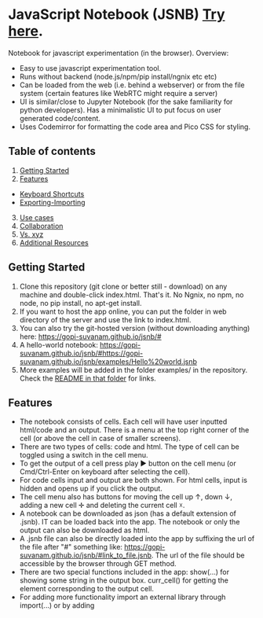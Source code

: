# JavaScript Notebook (JSNB) [Try here](https://gopi-suvanam.github.io/jsnb/#github:gopi-suvanam/jsnb/examples/Hello%20world.jsnb). 
Notebook for javascript experimentation (in the browser). Overview:
- Easy to use javascript experimentation tool.
- Runs without backend (node.js/npm/pip install/ngnix etc etc)
- Can be loaded from the web (i.e. behind a webserver) or from the file system (certain features like WebRTC might require a server)
- UI is similar/close to Jupyter Notebook (for the sake familiarity for python developers). Has a minimalistic UI to put focus on user generated code/content.
- Uses Codemirror for formatting the code area and Pico CSS for styling.

## Table of contents
<!-- toc -->
1. [Getting Started](#getting-started)
2. [Features](#features)
- [Keyboard Shortcuts](#keyboard-shortcuts)
- [Exporting-Importing](#exporting-importing)
3. [Use cases](#use-cases)
4. [Collaboration](#collaboration)
5. [Vs. xyz](#how-is-jsnb-different)
6. [Additional Resources](#links)

## Getting Started
1. Clone this repository (git clone or better still - download) on any machine and double-click index.html. That's it. No Ngnix, no npm, no node, no pip install, no apt-get install.
2. If you want to host the app online, you can put the folder in web directory of the server and use the link to index.html.
3. You can also try the git-hosted version (without downloading anything) here: https://gopi-suvanam.github.io/jsnb/#
4. A hello-world notebook: https://gopi-suvanam.github.io/jsnb/#https://gopi-suvanam.github.io/jsnb/examples/Hello%20world.jsnb
5. More examples will be added in the folder examples/ in the repository. Check the [README in that folder](/examples/README.md) for links.

## Features
- The notebook consists of cells. Each cell will have user inputted html/code and an output. There is a menu at the top right corner of the cell (or above the cell in case of smaller screens).
- There are two types of cells: code and html. The type of cell can be toggled using a switch in the cell menu.
- To get the output of a cell press play ► button on the cell menu (or Cmd/Ctrl-Enter on keyboard after selecting the cell).
- For code cells input and output are both shown. For html cells, input is hidden and opens up if you click the output.
- The cell menu also has buttons for moving the cell up ↑, down ↓, adding a new cell ✛ and deleting the current cell ☓.
- A notebook can be downloaded as json (has a default extension of .jsnb). IT can be loaded back into the app. The notebook or only the output can also be downloaded as html.
- A .jsnb file can also be directly loaded into the app by suffixing the url of the file after "#" something like: https://gopi-suvanam.github.io/jsnb/#link_to_file.jsnb. The url of the file should be accessible by the browser through GET method.
- There are two special functions included in the app: show(...) for showing some string in the output box. curr_cell() for getting the element corresponding to the output cell.
- For adding more functionality import an external library through import(...) or by adding <script> element.

### Keyboard Shortcuts
These shortcuts work when a code cell is in focus:
- Ctrl-Enter/Cmd-Enter: Run the current cell
- Shift-Enter': Run the current cell and go to next cell
- Alt-Enter/Option-Enter: Insert new cell
- Alt-D/Option-D: Delete the current cell (no undo at the moment, so be careful)
- Alt/Option-Up Arrow: Move the cell up
- Alt/Option-Up Down: Move the cell down

These shortcust are global
- Alt-R/Option-R: Run all the cells
- Ctrl-G: Import from/Push to GitHub
- Ctrl-S: Download the jsnb to local machine
- Ctrl-O: Load a jsnb from local machine

### Exporting-Importing
- A notebook can be downloaded (Ctrl-S) as a .jsnb file and can be loaded (Ctrl-O) later.
- A file on GitHub repo can be loaded into the JSNB file. The repo has to be public or you should be a collaborator.
- A notebook can be pushed to GiHub. You should be a collaborator on the repo for this.
- GitHub operations will require an [access token from GitHub](#https://docs.github.com/en/authentication/keeping-your-account-and-data-secure/creating-a-personal-access-token#creating-a-fine-grained-personal-access-token)
- The output of a notebook can be downloaded as an HTML file (with code or wothout code)
- The code of a notebook can be downloaded as a JavaScript file

## Use cases
1. For trying new libraries for testing and building
2. For building reproducible research and sharing the results with others

Not to be used for:
1. Production use cases
2. As an alternative to webapps

## Collaboration
The tool does not store data on cloud as it is intended to be a fully open source product for self-hosting/use on local machines. A fully hosted solution with collaboration is in the Roadmap. Collabortion is still possible through:
1. Download and share JSNB files.
2. Use github for storing JSNB files. Make the repo public or add collaborators. The notebooks built on JSNB can be directly be synced on to GitHub using an access token.
3. Files in public GitHub repos can be directly accessed as: https://gopi-suvanam.github.io/jsnb/#https://raw.githubusercontent.com/[USERNAME]/[REPO]/[BRANCH]/[PATH_TO_FILE]
4. If GitHub pages are enabled for the repo, the files can be accessed also using this link: https://gopi-suvanam.github.io/jsnb/#https://[USERNAME].github.io/[REPO]/[PATH_TO_FILE]
5. Map a cloud drive or LAN drive onto local machine and load from/download to the drive. Share the drive with collaborators.

## How is JSNB different
- JSNB is an open source application and hence can be downloaded, modified and used freely. Jsfiddle/codepen are cloud based platforms.
- JSNB can have multiple cells so it can create long documents.
- Intended use is for experimenting and computing in javascript. HTML and CSS are secondary in the case of JSNB. Whereas for Jsfiddle and codepen the main use case to test javascript along with html and css.
- JSNB can also be used for scientific computation using several open source javascript libraries.

## Links
Additional documentation for JSNB:
1. [Docs](https://github.com/gopi-suvanam/jsnb/blob/main/DOCS.md)
2. [Code-docs](https://github.com/gopi-suvanam/jsnb/blob/main/CODE-DOCS.md)
3. [Roadmap](https://github.com/gopi-suvanam/jsnb/blob/main/ROADMAP.md)
4. [Sample Notebooks](https://github.com/gopi-suvanam/jsnb/blob/main/examples/README.md)

